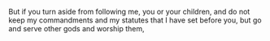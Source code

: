 But if you turn aside from following me, you or your children, and do not keep my commandments and my statutes that I have set before you, but go and serve other gods and worship them,
